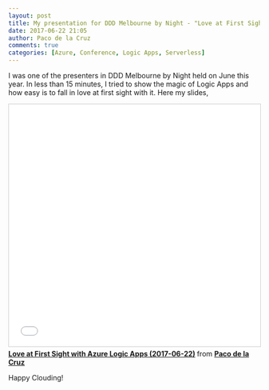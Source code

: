 ```yaml
---
layout: post
title: My presentation for DDD Melbourne by Night - "Love at First Sight with Azure Logic Apps"
date: 2017-06-22 21:05
author: Paco de la Cruz
comments: true
categories: [Azure, Conference, Logic Apps, Serverless]
---
```

I was one of the presenters in DDD Melbourne by Night held on June this year. In less than 15 minutes, I tried to show the magic of Logic Apps and how easy is to fall in love at first sight with it. Here my slides,

<iframe src="//www.slideshare.net/slideshow/embed_code/key/Aq6WfGf5soz366" width="595" height="485" frameborder="0" marginwidth="0" marginheight="0" scrolling="no" style="border:1px solid #CCC; border-width:1px; margin-bottom:5px; max-width: 100%;" allowfullscreen> </iframe> <div style="margin-bottom:5px"> <strong> <a href="//www.slideshare.net/pacodelac/love-at-first-sight-with-azure-logic-apps" title="Love at First Sight with Azure Logic Apps (2017-06-22)" target="_blank">Love at First Sight with Azure Logic Apps (2017-06-22)</a> </strong> from <strong><a href="https://www.slideshare.net/pacodelac" target="_blank">Paco de la Cruz</a></strong> </div>

Happy Clouding!
